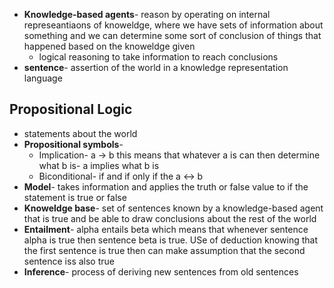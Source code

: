- **Knowledge-based agents**- reason by operating on internal represeantiaons of knoweldge, where we have sets of information about something and we can determine some sort of conclusion of things that happened based on the knoweldge given
	- logical reasoning to take information to reach conclusions
- **sentence**- assertion of the world in a knowledge representation language

## Propositional Logic
- statements about the world
- **Propositional symbols**-
	- Implication- a -> b this means that whatever a is can then determine what b is- a implies what b is
	- Biconditional- if and if only if the a <-> b
- **Model**- takes information and applies the truth or false value to if the statement is true or false
- **Knoweldge base**- set of sentences known by a knowledge-based agent that is true and be able to draw conclusions about the rest of the world
- **Entailment**- alpha entails beta which means that whenever sentence alpha is true then sentence beta is true. USe of deduction knowing that the first sentence is true then can make assumption that the second sentence iss also true
- **Inference**- process of deriving new sentences from old sentences